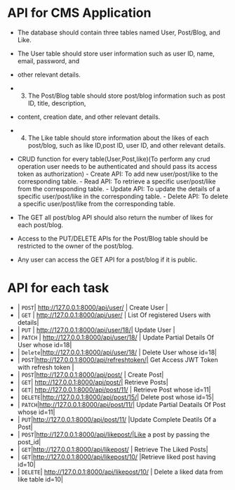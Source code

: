 # API for CMS Application
   - The database should contain three tables named User, Post/Blog, and Like.
   - The User table should store user information such as user ID, name, email, password, and
   - other relevant details.
   - 3. The Post/Blog table should store post/blog information such as post ID, title, description,
   - content, creation date, and other relevant details.
   - 4. The Like table should store information about the likes of each post/blog, such as like ID,post ID, user ID, and other relevant details.
   - CRUD function for every table(User,Post,like)(To perform any crud operation user needs to be authenticated and should pass its access token as authorization)
    - Create API: To add new user/post/like to the corresponding table.
    - Read API: To retrieve a specific user/post/like from the corresponding table.
    - Update API: To update the details of a specific user/post/like in the corresponding table.
    - Delete API: To delete a specific user/post/like from the corresponding table.

   - The GET all post/blog API should also return the number of likes for each post/blog.
   - Access to the PUT/DELETE APIs for the Post/Blog table should be restricted to the owner of the post/blog.
   - Any user can access the GET API for a post/blog if it is public.



# API for each task

- | `POST`| http://127.0.0.1:8000/api/user/ | Create User |
- | `GET` | http://127.0.0.1:8000/api/user/ | List Of registered Users with details|
- | `PUT` | http://127.0.0.1:8000/api/user/18/| Update User |
- | `PATCH` | http://127.0.0.1:8000/api/user/18/ | Update Partial Details Of User whose id=18|
- | `Delete`|http://127.0.0.1:8000/api/user/18/ | Delete User whose id=18|
- | `POST`|http://127.0.0.1:8000/api/refreshtoken/| Get Access JWT Token with refresh token |
- | `POST`|http://127.0.0.1:8000/api/post/ | Create Post|
- | `GET`| http://127.0.0.1:8000/api/post/| Retrieve Posts|
- | `GET`| http://127.0.0.1:8000/api/post/11/ | Retrieve Post whose id=11|
- | `DELETE`|http://127.0.0.1:8000/api/post/15/| Delete post whose id=15|
- | `PATCH`|http://127.0.0.1:8000/api/post/11/| Update Partial Deatails Of Post whose id=11|
- | `PUT`|http://127.0.0.1:8000/api/post/11/ |Update Complete Deatils Of a Post|
- | `POST`|http://127.0.0.1:8000/api/likepost/|Like a post by passing the post_id|
- | `GET`|http://127.0.0.1:8000/api/likepost/ | Retrieve The Liked Posts|
- | `GET`|http://127.0.0.1:8000/api/likepost/10/ |Retrieve liked post having id=10|
- | `DELETE`| http://127.0.0.1:8000/api/likepost/10/ | Delete a liked data from like table id=10|


